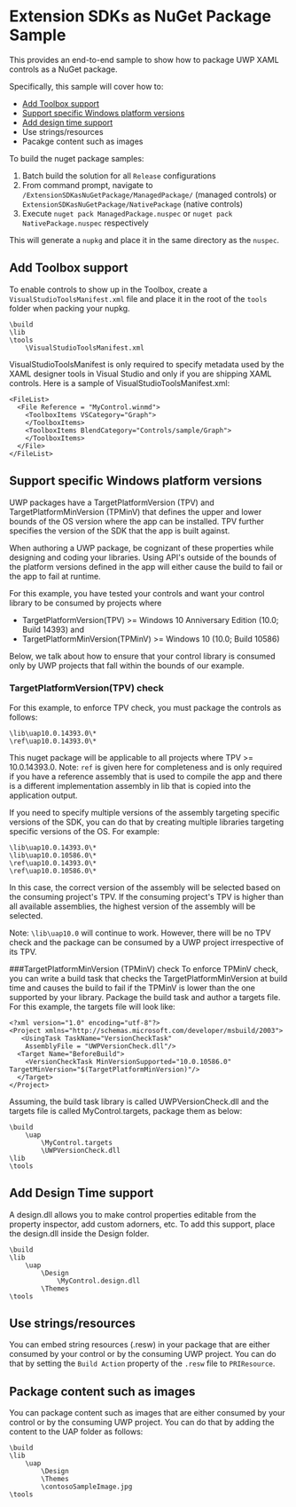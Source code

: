 	
# Extension SDKs as NuGet Package Sample
This provides an end-to-end sample to show how to package UWP XAML controls as a NuGet package. 

Specifically, this sample will cover how to:
* [Add Toolbox support](#add-toolbox-support)
* [Support specific Windows platform versions](#support-specific-platform-versions)
* [Add design time support](#add-design-time-support)
* Use strings/resources
* Pacakge content such as images

To build the nuget package samples:

1. Batch build the solution for all `Release` configurations
2. From command prompt, navigate to `/ExtensionSDKasNuGetPackage/ManagedPackage/` (managed controls) or `ExtensionSDKasNuGetPackage/NativePackage` (native controls)
3. Execute `nuget pack ManagedPackage.nuspec` or `nuget pack NativePackage.nuspec` respectively

This will generate a `nupkg` and place it in the same directory as the `nuspec`.

## Add Toolbox support

To enable controls to show up in the Toolbox, create a `VisualStudioToolsManifest.xml` file and place it in the root of the `tools` folder when packing your nupkg.

    \build
    \lib
    \tools
		\VisualStudioToolsManifest.xml

VisualStudioToolsManifest is only required to specify metadata used by the XAML designer tools in Visual Studio and only if you are shipping XAML controls. 
Here is a sample of VisualStudioToolsManifest.xml:

    <FileList>
      <File Reference = "MyControl.winmd">
        <ToolboxItems VSCategory="Graph">
        </ToolboxItems>
        <ToolboxItems BlendCategory="Controls/sample/Graph">
        </ToolboxItems>
      </File>
    </FileList>

## Support specific Windows platform versions

UWP packages have a TargetPlatformVersion (TPV) and TargetPlatformMinVersion (TPMinV) that defines the upper and lower bounds of the OS version where the app can be installed. TPV further specifies the version of the SDK that the app is built against.

When authoring a UWP package, be cognizant of these properties while designing and coding your libraries. Using API's outside of the bounds of the platform versions defined in the app will either cause the build to fail or the app to fail at runtime.

For this example, you have tested your controls and want your control library to be consumed by projects where
* TargetPlatformVersion(TPV) >= Windows 10 Anniversary Edition (10.0; Build 14393) and 
* TargetPlatformMinVersion(TPMinV) >= Windows 10 (10.0; Build 10586)

Below, we talk about how to ensure that your control library is consumed only by UWP projects that fall within the bounds of our example.

### TargetPlatformVersion(TPV) check
For this example, to enforce TPV check, you must package the controls as follows:

    \lib\uap10.0.14393.0\*
    \ref\uap10.0.14393.0\*

This nuget package will be applicable to all projects where TPV >= 10.0.14393.0.
Note: `ref` is given here for completeness and is only required if you have a reference assembly that is used to compile the app and there is a different implementation assembly in lib that is copied into the application output.

If you need to specify multiple versions of the assembly targeting specific versions of the SDK, you can do that by creating multiple libraries targeting specific versions of the OS. For example:

    \lib\uap10.0.14393.0\*
    \lib\uap10.0.10586.0\*
    \ref\uap10.0.14393.0\*
    \ref\uap10.0.10586.0\*

In this case, the correct version of the assembly will be selected based on the consuming project's TPV. If the consuming project's TPV is higher than all available assemblies, the highest version of the assembly will be selected.

Note: `\lib\uap10.0` will continue to work. However, there will be no TPV check and the package can be consumed by a UWP project irrespective of its TPV.

###TargetPlatformMinVersion (TPMinV) check
To enforce TPMinV check, you can write a build task that checks the TargetPlatformMinVersion at build time and causes the build to fail if the TPMinV is lower than the one supported by your library. 
Package the build task and author a targets file. For this example, the targets file will look like:

	<?xml version="1.0" encoding="utf-8"?>
	<Project xmlns="http://schemas.microsoft.com/developer/msbuild/2003">
	   <UsingTask TaskName="VersionCheckTask" 
	    AssemblyFile = "UWPVersionCheck.dll"/>
	  <Target Name="BeforeBuild">
		<VersionCheckTask MinVersionSupported="10.0.10586.0" TargetMinVersion="$(TargetPlatformMinVersion)"/>
	  </Target>
	</Project>

Assuming, the build task library is called UWPVersionCheck.dll and the targets file is called MyControl.targets, package them as below:

	\build
		\uap
			\MyControl.targets
			\UWPVersionCheck.dll
	\lib
	\tools

## Add Design Time support
A design.dll allows you to make control properties editable from the property inspector, add custom adorners, etc. To add this support, place the design.dll inside the Design folder.

	\build
	\lib
		\uap
			\Design
				\MyControl.design.dll
			\Themes		
	\tools


## Use strings/resources
You can embed string resources (.resw) in your package that are either consumed by your control or by the consuming UWP project. You can do that by setting the `Build Action` property of the `.resw` file to `PRIResource`.

## Package content such as images
You can package content such as images that are either consumed by your control or by the consuming UWP project. You can do that by adding the content to the UAP folder as follows:


	\build
	\lib
		\uap
			\Design
			\Themes	
			\contosoSampleImage.jpg
	\tools
	

